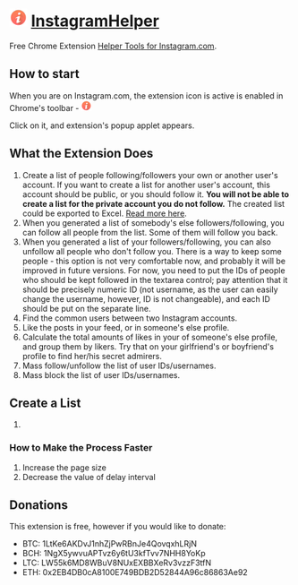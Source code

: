 # ![Extension's Icon](./src/img/icon32.png) [InstagramHelper](https://github.com/OllegK/InstagramHelper)
Free Chrome Extension [Helper Tools for Instagram.com](https://github.com/OllegK/InstagramHelper).

## How to start
When you are on Instagram.com, the extension icon is active is enabled in Chrome's toolbar - ![Extension's Icon](./src/img/icon19.png)

Click on it, and extension's popup applet appears.  

## What the Extension Does
1. Create a list of people following/followers your own or another user's account. If you want to create a list for another user's account, this account should be public, or you should follow it. **You will not be able to create a list for the private account you do not follow.** The created list could be exported to Excel. [Read more here](#create-a-List).
2. When you generated a list of somebody's else followers/following, you can follow all people from the list. Some of them will follow you back.
3. When you generated a list of your followers/following, you can also unfollow all people who don't follow you. There is a way to keep some people - this option is not very comfortable now, and probably it will be improved in future versions. For now, you need to put the IDs of people who should be kept followed in the textarea control; pay attention that it should be precisely numeric ID (not username, as the user can easily change the username, however, ID is not changeable), and each ID should be put on the separate line.  
4. Find the common users between two Instagram accounts.
5. Like the posts in your feed, or in someone's else profile. 
6. Calculate the total amounts of likes in your of someone's else profile, and group them by likers. Try that on your girlfriend's or boyfriend's profile to find her/his secret admirers.
7. Mass follow/unfollow the list of user IDs/usernames.
8. Mass block the list of user IDs/usernames.

## Create a List
1. 

### How to Make the Process Faster
1. Increase the page size
2. Decrease the value of delay interval

## Donations
This extension is free, however if you would like to donate:   
* BTC: 1LtKe6AKDvJ1nhZjPwRBnJe4QovqxhLRjN  
* BCH: 1NgX5ywvuAPTvz6y6tU3kfTvv7NHH8YoKp  
* LTC: LW55k6MD8WBuV8NUxEXBBXeRv3vzzF3tfN  
* ETH: 0x2EB4DB0cA8100E749BDB2D52844A96c86863Ae92  
